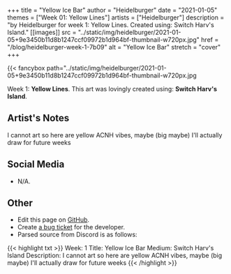 +++
title =       "Yellow Ice Bar"
author =      "Heidelburger"
date =        "2021-01-05"
themes =      ["Week 01: Yellow Lines"]
artists =     ["Heidelburger"]
description = "by Heidelburger for week 1: Yellow Lines. Created using: Switch Harv's Island."
[[images]]
              src = "../static/img/heidelburger/2021-01-05+9e3450b11d8b1247ccf09972b1d964bf-thumbnail-w720px.jpg"
              href = "/blog/heidelburger-week-1-7b09"
              alt = "Yellow Ice Bar"
              stretch = "cover"
+++


{{< fancybox path="../static/img/heidelburger/2021-01-05+9e3450b11d8b1247ccf09972b1d964bf-thumbnail-w720px.jpg

Week 1: **Yellow Lines**. This art was lovingly created using: **Switch Harv's Island**.

## Artist's Notes

I cannot art so here are yellow ACNH vibes, maybe (big maybe) I'll actually draw for future weeks

## Social Media

- N/A.

## Other

- Edit this page on [GitHub](https://github.com/teaminkling/web-refresh/edit/main/content/blog/heidelburger-week-1-7b09.md).
- Create [a bug ticket](https://github.com/teaminkling/web-refresh/issues/new?assignees=&labels=bug&template=problem-report.md&title=) for the developer.
- Parsed source from Discord is as follows:

{{< highlight txt >}}
Week: 1
Title: Yellow Ice Bar
Medium: Switch Harv's Island
Description: I cannot art so here are yellow ACNH vibes, maybe (big maybe) I'll actually draw for future weeks
{{< /highlight >}}